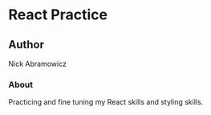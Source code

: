 # React Practice 

## Author 
Nick Abramowicz

### About
Practicing and fine tuning my React skills and styling skills.